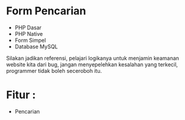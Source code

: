 # Form Pencarian

- PHP Dasar
- PHP Native
- Form Simpel
- Database MySQL

Silakan jadikan referensi, pelajari logikanya untuk menjamin keamanan website kita dari bug, jangan menyepelehkan kesalahan yang terkecil, programmer tidak boleh seceroboh itu.

# Fitur :

- Pencarian
